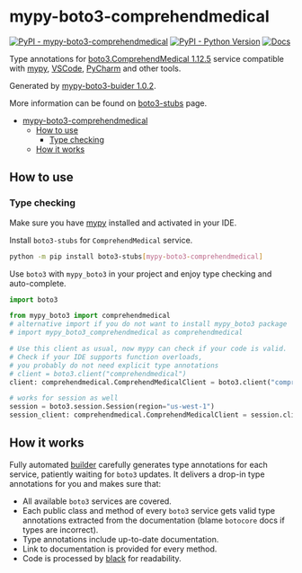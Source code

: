 # mypy-boto3-comprehendmedical

[![PyPI - mypy-boto3-comprehendmedical](https://img.shields.io/pypi/v/mypy-boto3-comprehendmedical.svg?color=blue)](https://pypi.org/project/mypy-boto3-comprehendmedical)
[![PyPI - Python Version](https://img.shields.io/pypi/pyversions/mypy-boto3-comprehendmedical.svg?color=blue)](https://pypi.org/project/mypy-boto3-comprehendmedical)
[![Docs](https://img.shields.io/readthedocs/mypy-boto3-builder.svg?color=blue)](https://mypy-boto3-builder.readthedocs.io/)

Type annotations for
[boto3.ComprehendMedical 1.12.5](https://boto3.amazonaws.com/v1/documentation/api/1.12.5/reference/services/comprehendmedical.html#ComprehendMedical) service
compatible with [mypy](https://github.com/python/mypy), [VSCode](https://code.visualstudio.com/),
[PyCharm](https://www.jetbrains.com/pycharm/) and other tools.

Generated by [mypy-boto3-buider 1.0.2](https://github.com/vemel/mypy_boto3_builder).

More information can be found on [boto3-stubs](https://pypi.org/project/boto3-stubs/) page.

- [mypy-boto3-comprehendmedical](#mypy-boto3-comprehendmedical)
  - [How to use](#how-to-use)
    - [Type checking](#type-checking)
  - [How it works](#how-it-works)

## How to use

### Type checking

Make sure you have [mypy](https://github.com/python/mypy) installed and activated in your IDE.

Install `boto3-stubs` for `ComprehendMedical` service.

```bash
python -m pip install boto3-stubs[mypy-boto3-comprehendmedical]
```

Use `boto3` with `mypy_boto3` in your project and enjoy type checking and auto-complete.

```python
import boto3

from mypy_boto3 import comprehendmedical
# alternative import if you do not want to install mypy_boto3 package
# import mypy_boto3_comprehendmedical as comprehendmedical

# Use this client as usual, now mypy can check if your code is valid.
# Check if your IDE supports function overloads,
# you probably do not need explicit type annotations
# client = boto3.client("comprehendmedical")
client: comprehendmedical.ComprehendMedicalClient = boto3.client("comprehendmedical")

# works for session as well
session = boto3.session.Session(region="us-west-1")
session_client: comprehendmedical.ComprehendMedicalClient = session.client("comprehendmedical")

```

## How it works

Fully automated [builder](https://github.com/vemel/mypy_boto3_builder) carefully generates
type annotations for each service, patiently waiting for `boto3` updates. It delivers
a drop-in type annotations for you and makes sure that:

- All available `boto3` services are covered.
- Each public class and method of every `boto3` service gets valid type annotations
  extracted from the documentation (blame `botocore` docs if types are incorrect).
- Type annotations include up-to-date documentation.
- Link to documentation is provided for every method.
- Code is processed by [black](https://github.com/psf/black) for readability.